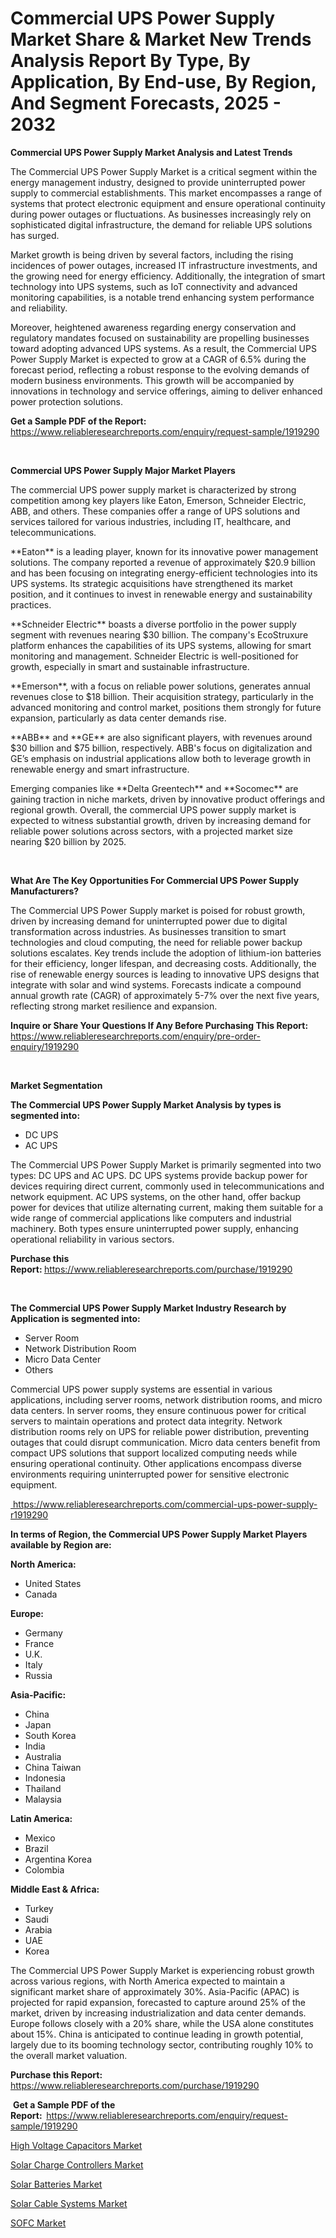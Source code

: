 <p><h1>Commercial UPS Power Supply Market Share & Market New Trends Analysis Report By Type, By Application, By End-use, By Region, And Segment Forecasts, 2025 - 2032</h1></p><p><strong>Commercial UPS Power Supply Market Analysis and Latest Trends</strong></p>
<p><p>The Commercial UPS Power Supply Market is a critical segment within the energy management industry, designed to provide uninterrupted power supply to commercial establishments. This market encompasses a range of systems that protect electronic equipment and ensure operational continuity during power outages or fluctuations. As businesses increasingly rely on sophisticated digital infrastructure, the demand for reliable UPS solutions has surged.</p><p>Market growth is being driven by several factors, including the rising incidences of power outages, increased IT infrastructure investments, and the growing need for energy efficiency. Additionally, the integration of smart technology into UPS systems, such as IoT connectivity and advanced monitoring capabilities, is a notable trend enhancing system performance and reliability.</p><p>Moreover, heightened awareness regarding energy conservation and regulatory mandates focused on sustainability are propelling businesses toward adopting advanced UPS systems. As a result, the Commercial UPS Power Supply Market is expected to grow at a CAGR of 6.5% during the forecast period, reflecting a robust response to the evolving demands of modern business environments. This growth will be accompanied by innovations in technology and service offerings, aiming to deliver enhanced power protection solutions.</p></p>
<p><strong>Get a Sample PDF of the Report:&nbsp;</strong> <a href="https://www.reliableresearchreports.com/enquiry/request-sample/1919290?utm_campaign=83&utm_medium=2&utm_source=Github&utm_content=ia&utm_term=13022025&utm_id=commercial-ups-power-supply">https://www.reliableresearchreports.com/enquiry/request-sample/1919290</a></p>
<p>&nbsp;</p>
<p><strong>Commercial UPS Power Supply Major Market Players</strong></p>
<p><p>The commercial UPS power supply market is characterized by strong competition among key players like Eaton, Emerson, Schneider Electric, ABB, and others. These companies offer a range of UPS solutions and services tailored for various industries, including IT, healthcare, and telecommunications.</p><p>**Eaton** is a leading player, known for its innovative power management solutions. The company reported a revenue of approximately $20.9 billion and has been focusing on integrating energy-efficient technologies into its UPS systems. Its strategic acquisitions have strengthened its market position, and it continues to invest in renewable energy and sustainability practices.</p><p>**Schneider Electric** boasts a diverse portfolio in the power supply segment with revenues nearing $30 billion. The company's EcoStruxure platform enhances the capabilities of its UPS systems, allowing for smart monitoring and management. Schneider Electric is well-positioned for growth, especially in smart and sustainable infrastructure.</p><p>**Emerson**, with a focus on reliable power solutions, generates annual revenues close to $18 billion. Their acquisition strategy, particularly in the advanced monitoring and control market, positions them strongly for future expansion, particularly as data center demands rise.</p><p>**ABB** and **GE** are also significant players, with revenues around $30 billion and $75 billion, respectively. ABB's focus on digitalization and GE’s emphasis on industrial applications allow both to leverage growth in renewable energy and smart infrastructure.</p><p>Emerging companies like **Delta Greentech** and **Socomec** are gaining traction in niche markets, driven by innovative product offerings and regional growth. Overall, the commercial UPS power supply market is expected to witness substantial growth, driven by increasing demand for reliable power solutions across sectors, with a projected market size nearing $20 billion by 2025.</p></p>
<p>&nbsp;</p>
<p><strong>What Are The Key Opportunities For Commercial UPS Power Supply Manufacturers?</strong></p>
<p><p>The Commercial UPS Power Supply market is poised for robust growth, driven by increasing demand for uninterrupted power due to digital transformation across industries. As businesses transition to smart technologies and cloud computing, the need for reliable power backup solutions escalates. Key trends include the adoption of lithium-ion batteries for their efficiency, longer lifespan, and decreasing costs. Additionally, the rise of renewable energy sources is leading to innovative UPS designs that integrate with solar and wind systems. Forecasts indicate a compound annual growth rate (CAGR) of approximately 5-7% over the next five years, reflecting strong market resilience and expansion.</p></p>
<p><strong>Inquire or Share Your Questions If Any Before Purchasing This Report:</strong> <a href="https://www.reliableresearchreports.com/enquiry/pre-order-enquiry/1919290?utm_campaign=83&utm_medium=2&utm_source=Github&utm_content=ia&utm_term=13022025&utm_id=commercial-ups-power-supply">https://www.reliableresearchreports.com/enquiry/pre-order-enquiry/1919290</a></p>
<p>&nbsp;</p>
<p><strong>Market Segmentation</strong></p>
<p><strong>The Commercial UPS Power Supply Market Analysis by types is segmented into:</strong></p>
<p><ul><li>DC UPS</li><li>AC UPS</li></ul></p>
<p><p>The Commercial UPS Power Supply Market is primarily segmented into two types: DC UPS and AC UPS. DC UPS systems provide backup power for devices requiring direct current, commonly used in telecommunications and network equipment. AC UPS systems, on the other hand, offer backup power for devices that utilize alternating current, making them suitable for a wide range of commercial applications like computers and industrial machinery. Both types ensure uninterrupted power supply, enhancing operational reliability in various sectors.</p></p>
<p><strong>Purchase this Report:&nbsp;</strong><a href="https://www.reliableresearchreports.com/purchase/1919290?utm_campaign=83&utm_medium=2&utm_source=Github&utm_content=ia&utm_term=13022025&utm_id=commercial-ups-power-supply">https://www.reliableresearchreports.com/purchase/1919290</a></p>
<p>&nbsp;</p>
<p><strong>The Commercial UPS Power Supply Market Industry Research by Application is segmented into:</strong></p>
<p><ul><li>Server Room</li><li>Network Distribution Room</li><li>Micro Data Center</li><li>Others</li></ul></p>
<p><p>Commercial UPS power supply systems are essential in various applications, including server rooms, network distribution rooms, and micro data centers. In server rooms, they ensure continuous power for critical servers to maintain operations and protect data integrity. Network distribution rooms rely on UPS for reliable power distribution, preventing outages that could disrupt communication. Micro data centers benefit from compact UPS solutions that support localized computing needs while ensuring operational continuity. Other applications encompass diverse environments requiring uninterrupted power for sensitive electronic equipment.</p></p>
<p><a href="https://www.reliableresearchreports.com/commercial-ups-power-supply-r1919290?utm_campaign=83&utm_medium=2&utm_source=Github&utm_content=ia&utm_term=13022025&utm_id=commercial-ups-power-supply">&nbsp;https://www.reliableresearchreports.com/commercial-ups-power-supply-r1919290</a></p>
<p><strong>In terms of Region, the Commercial UPS Power Supply Market Players available by Region are:</strong></p>
<p>
    <p> <strong> North America: </strong>
        <ul>
            <li>United States</li>
            <li>Canada</li>
        </ul>
        </p> 
    <p> <strong> Europe: </strong>
        <ul>
            <li>Germany</li>
            <li>France</li>
            <li>U.K.</li>
            <li>Italy</li>
            <li>Russia</li>
        </ul>
        </p> 
    <p> <strong> Asia-Pacific: </strong>
        <ul>
            <li>China</li>
            <li>Japan</li>
            <li>South Korea</li>
            <li>India</li>
            <li>Australia</li>
            <li>China Taiwan</li>
            <li>Indonesia</li>
            <li>Thailand</li>
            <li>Malaysia</li>
        </ul>
        </p> 
    <p> <strong> Latin America: </strong>
        <ul>
            <li>Mexico</li>
            <li>Brazil</li>
            <li>Argentina Korea</li>
            <li>Colombia</li>
        </ul>
        </p> 
    <p> <strong> Middle East & Africa: </strong>
        <ul>
            <li>Turkey</li>
            <li>Saudi</li>
            <li>Arabia</li>
            <li>UAE</li>
            <li>Korea</li>
        </ul>
    </p>
    </p>
<p><p>The Commercial UPS Power Supply Market is experiencing robust growth across various regions, with North America expected to maintain a significant market share of approximately 30%. Asia-Pacific (APAC) is projected for rapid expansion, forecasted to capture around 25% of the market, driven by increasing industrialization and data center demands. Europe follows closely with a 20% share, while the USA alone constitutes about 15%. China is anticipated to continue leading in growth potential, largely due to its booming technology sector, contributing roughly 10% to the overall market valuation.</p></p>
<p><strong>Purchase this Report: </strong><a href="https://www.reliableresearchreports.com/purchase/1919290?utm_campaign=83&utm_medium=2&utm_source=Github&utm_content=ia&utm_term=13022025&utm_id=commercial-ups-power-supply">https://www.reliableresearchreports.com/purchase/1919290</a></p>
<p>&nbsp;<strong>Get a Sample PDF of the Report:&nbsp;&nbsp;</strong><a href="https://www.reliableresearchreports.com/enquiry/request-sample/1919290?utm_campaign=83&utm_medium=2&utm_source=Github&utm_content=ia&utm_term=13022025&utm_id=commercial-ups-power-supply">https://www.reliableresearchreports.com/enquiry/request-sample/1919290</a></p>
<p><strong></strong></p>
<p><p><a href="https://github.com/chkrselia/Market-Research-Report-List-1/blob/main/high-voltage-capacitors-market.md?utm_campaign=83&utm_medium=2&utm_source=Github&utm_content=ia&utm_term=13022025&utm_id=commercial-ups-power-supply">High Voltage Capacitors Market</a></p><p><a href="https://github.com/gyenesephacy/Market-Research-Report-List-1/blob/main/solar-charge-controllers-market.md?utm_campaign=83&utm_medium=2&utm_source=Github&utm_content=ia&utm_term=13022025&utm_id=commercial-ups-power-supply">Solar Charge Controllers Market</a></p><p><a href="https://github.com/kaddahblejc/Market-Research-Report-List-1/blob/main/solar-batteries-market.md?utm_campaign=83&utm_medium=2&utm_source=Github&utm_content=ia&utm_term=13022025&utm_id=commercial-ups-power-supply">Solar Batteries Market</a></p><p><a href="https://github.com/moazugavate/Market-Research-Report-List-1/blob/main/solar-cable-systems-market.md?utm_campaign=83&utm_medium=2&utm_source=Github&utm_content=ia&utm_term=13022025&utm_id=commercial-ups-power-supply">Solar Cable Systems Market</a></p><p><a href="https://github.com/pidlisseas/Market-Research-Report-List-1/blob/main/sofc-market.md?utm_campaign=83&utm_medium=2&utm_source=Github&utm_content=ia&utm_term=13022025&utm_id=commercial-ups-power-supply">SOFC Market</a></p></p>